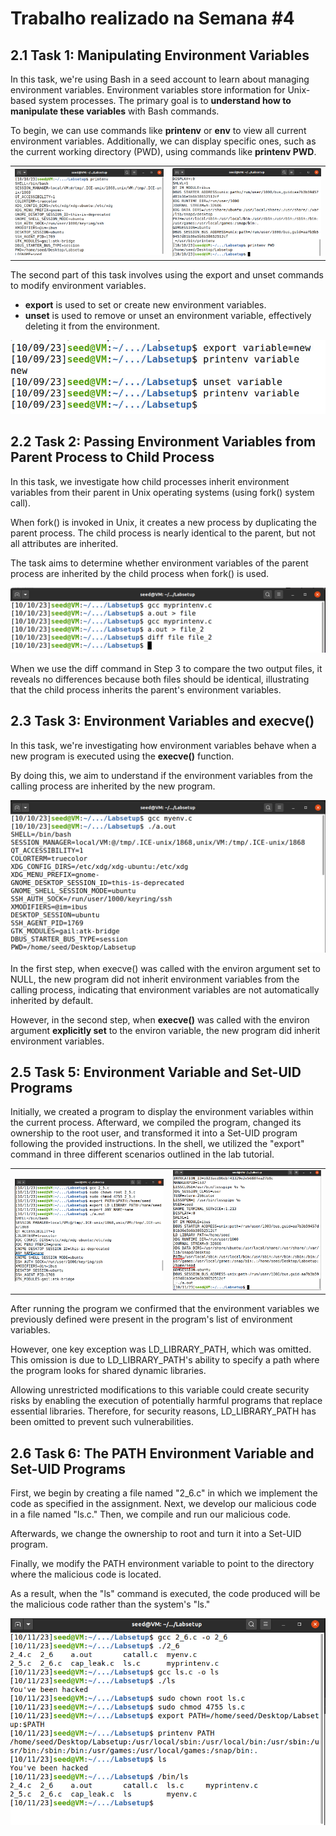 # Trabalho realizado na Semana #4

## 2.1 Task 1: Manipulating Environment Variables

In this task, we're using Bash in a seed account to learn about managing environment variables. Environment variables store information for Unix-based system processes. The primary goal is to **understand how to manipulate these variables** with Bash commands.

To begin, we can use commands like **printenv** or **env** to view all current environment variables. Additionally, we can display specific ones, such as the current working directory (PWD), using commands like **printenv PWD**.
<table>
  <tr>
    <td><img src="screenshots/2.1__1_.png" alt="Image 2.1_1"></td>
    <td><img src="screenshots/2.1__2_.png" alt="Image 2.1_2"></td>
  </tr>
</table>

The second part of this task involves using the export and unset commands to modify environment variables.
- **export** is used to set or create new environment variables.
- **unset** is used to remove or unset an environment variable, effectively deleting it from the environment.

<img src="screenshots/2.1__3_.jpg" alt="Image 2.1_3">


## 2.2 Task 2: Passing Environment Variables from Parent Process to Child Process

In this task, we investigate how child processes inherit environment variables from their parent in Unix operating systems (using fork() system call). 

When fork() is invoked in Unix, it creates a new process by duplicating the parent process. The child process is nearly identical to the parent, but not all attributes are inherited.

The task aims to determine whether environment variables of the parent process are inherited by the child process when fork() is used.

<img src="screenshots/2.2__1_.png" alt="Image 2.2_1">

When we use the diff command in Step 3 to compare the two output files, it reveals no differences because both files should be identical, illustrating that the child process inherits the parent's environment variables.


## 2.3 Task 3: Environment Variables and execve()

In this task, we're investigating how environment variables behave when a new program is executed using the **execve()** function.

By doing this, we aim to understand if the environment variables from the calling process are inherited by the new program.

<img src="screenshots/2.3__1_.png" alt="Image 2.3_1">

In the first step, when execve() was called with the environ argument set to NULL, the new program did not inherit environment variables from the calling process, indicating that environment variables are not automatically inherited by default. 

However, in the second step, when **execve()** was called with the environ argument **explicitly set** to the environ variable, the new program did inherit environment variables.


## 2.5 Task 5: Environment Variable and Set-UID Programs

Initially, we created a program to display the environment variables within the current process. Afterward, we compiled the program, changed its ownership to the root user, and transformed it into a Set-UID program following the provided instructions. In the shell, we utilized the "export" command in three different scenarios outlined in the lab tutorial.

<table>
  <tr>
    <td><img src="screenshots/2.5__1_.png" alt="Image 2.1_1"></td>
    <td><img src="screenshots/2.5__2_.png" alt="Image 2.1_2"></td>
  </tr>
</table>

After running the program we confirmed that the environment variables we previously defined were present in the program's list of environment variables. 

However, one key exception was LD_LIBRARY_PATH, which was omitted. This omission is due to LD_LIBRARY_PATH's ability to specify a path where the program looks for shared dynamic libraries. 

Allowing unrestricted modifications to this variable could create security risks by enabling the execution of potentially harmful programs that replace essential libraries. Therefore, for security reasons, LD_LIBRARY_PATH has been omitted to prevent such vulnerabilities.


## 2.6 Task 6: The PATH Environment Variable and Set-UID Programs

First, we begin by creating a file named "2_6.c" in which we implement the code as specified in the assignment. Next, we develop our malicious code in a file named "ls.c." Then, we compile and run our malicious code.

Afterwards, we change the ownership to root and turn it into a Set-UID program.

Finally, we modify the PATH environment variable to point to the directory where the malicious code is located.

As a result, when the "ls" command is executed, the code produced will be the malicious code rather than the system's "ls."

<img src="screenshots/2.6__1_.png" alt="Image 2.6">

